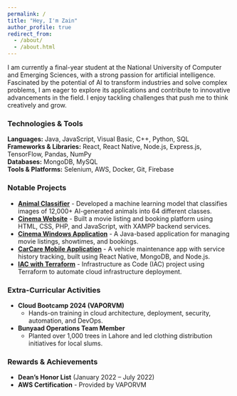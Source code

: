 ```yaml
---
permalink: /
title: "Hey, I'm Zain"
author_profile: true
redirect_from: 
  - /about/
  - /about.html
---
```


I am currently a final-year student at the National University of Computer and Emerging Sciences, with a strong passion for artificial intelligence. Fascinated by the potential of AI to transform industries and solve complex problems, I am eager to explore its applications and contribute to innovative advancements in the field. I enjoy tackling challenges that push me to think creatively and grow.

### Technologies & Tools  
**Languages:** Java, JavaScript, Visual Basic, C++, Python, SQL  
**Frameworks & Libraries:** React, React Native, Node.js, Express.js, TensorFlow, Pandas, NumPy  
**Databases:** MongoDB, MySQL  
**Tools & Platforms:** Selenium, AWS, Docker, Git, Firebase  

### Notable Projects  
- **[Animal Classifier](https://github.com/ZeeJ935/Animal-Classifier)** - Developed a machine learning model that classifies images of 12,000+ AI-generated animals into 64 different classes.  
- **[Cinema Website](https://github.com/ZeeJ935/Cinema-Website)** - Built a movie listing and booking platform using HTML, CSS, PHP, and JavaScript, with XAMPP backend services.  
- **[Cinema Windows Application](https://github.com/ZeeJ935/Cinema-Windows-Application)** - A Java-based application for managing movie listings, showtimes, and bookings.  
- **[CarCare Mobile Application](https://github.com/ZeeJ935/CarCare-Mobile-Application)** - A vehicle maintenance app with service history tracking, built using React Native, MongoDB, and Node.js.  
- **[IAC with Terraform](https://github.com/ZeeJ935/IAC-with-Terraform)** - Infrastructure as Code (IAC) project using Terraform to automate cloud infrastructure deployment.  

### Extra-Curricular Activities  
- **Cloud Bootcamp 2024 (VAPORVM)**
  - Hands-on training in cloud architecture, deployment, security, automation, and DevOps.  
- **Bunyaad Operations Team Member**  
  - Planted over 1,000 trees in Lahore and led clothing distribution initiatives for local slums.  

### Rewards & Achievements  
- **Dean’s Honor List** (January 2022 – July 2022)  
- **AWS Certification** - Provided by VAPORVM
